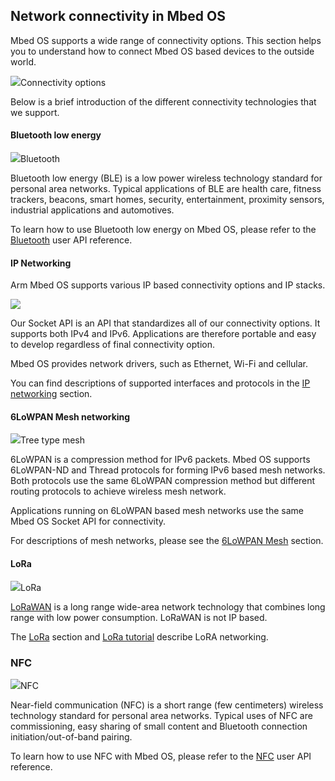 <h2 id="connectivity-tech">Network connectivity in Mbed OS</h2>

Mbed OS supports a wide range of connectivity options. This section helps you to understand how to connect Mbed OS based devices to the outside world.

<span class="images">![](https://s3-us-west-2.amazonaws.com/mbed-os-docs-images/connectivity.png)<span>Connectivity options</span></span>

Below is a brief introduction of the different connectivity technologies that we support.

#### Bluetooth low energy

<span class="images">![](https://s3-us-west-2.amazonaws.com/mbed-os-docs-images/bluetooth.png)<span>Bluetooth</span></span>

Bluetooth low energy (BLE) is a low power wireless technology standard for personal area networks. Typical applications of BLE are health care, fitness trackers, beacons, smart homes, security, entertainment, proximity sensors, industrial applications and automotives.

To learn how to use Bluetooth low energy on Mbed OS, please refer to the [Bluetooth](/docs/v5.10/apis/ble.html) user API reference.

#### IP Networking

Arm Mbed OS supports various IP based connectivity options and IP stacks.

<span class="images">![](https://s3-us-west-2.amazonaws.com/mbed-os-docs-images/ip-networking-simple.png)</span>

Our Socket API is an API that standardizes all of our connectivity options. It supports both IPv4 and IPv6. Applications are therefore portable and easy to develop regardless of final connectivity option.

Mbed OS provides network drivers, such as Ethernet, Wi-Fi and cellular.

You can find descriptions of supported interfaces and protocols in the [IP networking](ip-networking.html) section.

#### 6LoWPAN Mesh networking

<span class="images">![](https://s3-us-west-2.amazonaws.com/mbed-os-docs-images/mesh.png)<span>Tree type mesh</span></span>

6LoWPAN is a compression method for IPv6 packets. Mbed OS supports 6LoWPAN-ND and Thread protocols for forming IPv6 based mesh networks. Both protocols use the same 6LoWPAN compression method but different routing protocols to achieve wireless mesh network.

Applications running on 6LoWPAN based mesh networks use the same Mbed OS Socket API for connectivity.

For descriptions of mesh networks, please see the [6LoWPAN Mesh](mesh-tech.html) section.

#### LoRa

<span class="images">![](https://s3-us-west-2.amazonaws.com/mbed-os-docs-images/lora.png)<span>LoRa</span></span>

[LoRaWAN](https://lora-alliance.org) is a long range wide-area network technology that combines long range with low power consumption. LoRaWAN is not IP based.

The [LoRa](lora-tech.html) section and [LoRa tutorial](/docs/v5.10/tutorials/LoRa-tutorial.html) describe LoRA networking.

### NFC

<span class="images">![](https://s3-us-west-2.amazonaws.com/mbed-os-docs-images/n_mark.png)<span>NFC</span></span>

Near-field communication (NFC) is a short range (few centimeters) wireless technology standard for personal area networks. Typical uses of NFC are commissioning, easy sharing of small content and Bluetooth connection initiation/out-of-band pairing.

To learn how to use NFC with Mbed OS, please refer to the [NFC](/docs/v5.10/apis/nfc.html) user API reference.

